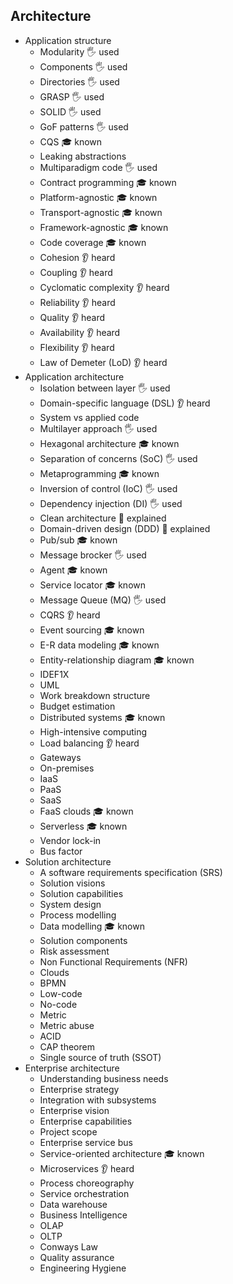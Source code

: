 ## Architecture

- Application structure
  - Modularity 🖐️	used
  - Components 🖐️	used
  - Directories 🖐️	used
  - GRASP 🖐️	used
  - SOLID 🖐️	used
  - GoF patterns 🖐️	used
  - CQS 🎓 known
  - Leaking abstractions
  - Multiparadigm code 🖐️	used
  - Contract programming 🎓 known
  - Platform-agnostic 🎓 known
  - Transport-agnostic 🎓 known
  - Framework-agnostic 🎓 known
  - Code coverage 🎓 known
  - Cohesion 👂 heard
  - Coupling 👂 heard
  - Cyclomatic complexity 👂 heard
  - Reliability 👂 heard
  - Quality 👂 heard
  - Availability 👂 heard
  - Flexibility 👂 heard
  - Law of Demeter (LoD) 👂 heard
- Application architecture
  - Isolation between layer 🖐️	used
  - Domain-specific language (DSL) 👂 heard
  - System vs applied code
  - Multilayer approach 🖐️	used
  - Hexagonal architecture 🎓 known
  - Separation of concerns (SoC) 🖐️	used
  - Metaprogramming 🎓 known
  - Inversion of control (IoC) 🖐️	used
  - Dependency injection (DI) 🖐️	used
  - Clean architecture 🙋 explained
  - Domain-driven design (DDD) 🙋 explained
  - Pub/sub 🎓 known
  - Message brocker 🖐️	used
  - Agent 🎓 known
  - Service locator 🎓 known
  - Message Queue (MQ) 🖐️	used
  - CQRS 👂 heard
  - Event sourcing 🎓 known
  - E-R data modeling 🎓 known
  - Entity-relationship diagram 🎓 known
  - IDEF1X
  - UML
  - Work breakdown structure
  - Budget estimation
  - Distributed systems 🎓 known
  - High-intensive computing
  - Load balancing 👂 heard
  - Gateways
  - On-premises
  - IaaS
  - PaaS
  - SaaS
  - FaaS clouds 🎓 known
  - Serverless 🎓 known
  - Vendor lock-in
  - Bus factor
- Solution architecture
  - A software requirements specification (SRS)
  - Solution visions
  - Solution capabilities
  - System design
  - Process modelling
  - Data modelling 🎓 known
  - Solution components
  - Risk assessment
  - Non Functional Requirements (NFR)
  - Clouds
  - BPMN
  - Low-code
  - No-code
  - Metric
  - Metric abuse
  - ACID
  - CAP theorem
  - Single source of truth (SSOT)
- Enterprise architecture
  - Understanding business needs
  - Enterprise strategy
  - Integration with subsystems
  - Enterprise vision
  - Enterprise capabilities
  - Project scope
  - Enterprise service bus
  - Service-oriented architecture 🎓 known
  - Microservices 👂 heard
  - Process choreography
  - Service orchestration
  - Data warehouse
  - Business Intelligence
  - OLAP
  - OLTP
  - Conways Law
  - Quality assurance
  - Engineering Hygiene
